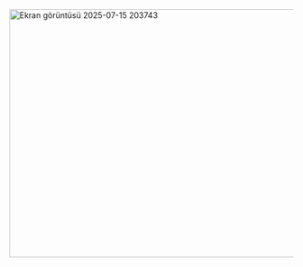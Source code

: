 <img width="1118" height="440" alt="Ekran görüntüsü 2025-07-15 203743" src="https://github.com/user-attachments/assets/286cc3c2-38bb-4fdf-b22a-36a234c738e2" />
